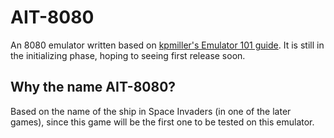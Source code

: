 # AIT-8080

An 8080 emulator written based on [kpmiller's Emulator 101 guide](http://emulator101.com/). It is still in the initializing phase, hoping to seeing first release soon.

## Why the name AIT-8080?

Based on the name of the ship in Space Invaders (in one of the later games), since this game will be the first one to be tested on this emulator.
